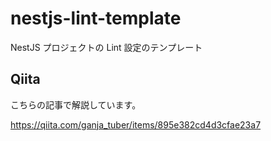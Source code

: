 # nestjs-lint-template

NestJS プロジェクトの Lint 設定のテンプレート

## Qiita

こちらの記事で解説しています。

https://qiita.com/ganja_tuber/items/895e382cd4d3cfae23a7
